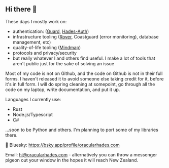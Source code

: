 ## Hi there 👋

These days I mostly work on:
- authentication: ([Guard](https://github.com/oracularhades/guard), [Hades-Auth](https://github.com/oracularhades/hades-auth))
- infrastructure tooling ([Rover](https://github.com/oracularhades/rover), Coastguard (error monitoring), database management, etc)
- quality-of-life tooling ([Mindmap](https://github.com/oracularhades/mindmap))
- protocols and privacy/security
- but really whatever I and others find useful. I make a lot of tools that aren't public just for the sake of solving an issue

Most of my code is not on Github, and the code on Github is not in their full forms. I haven't released it to avoid someone else taking credit for it, before it's in full form. I will do spring cleaning at somepoint, go through all the code on my laptop, write documentation, and put it up.

Languages I currently use:
- Rust
- Node.js/Typescript
- C#

...soon to be Python and others. I'm planning to port some of my libraries there.

🦋 Bluesky: https://bsky.app/profile/oracularhades.com

Email: hi@oracularhades.com - alternatively you can throw a messenger pigeon out your window in the hopes it will reach New Zealand.

<!--
**oracularhades/oracularhades** is a ✨ _special_ ✨ repository because its `README.md` (this file) appears on your GitHub profile.

Here are some ideas to get you started:

- 🔭 I’m currently working on ...
- 🌱 I’m currently learning ...
- 👯 I’m looking to collaborate on ...
- 🤔 I’m looking for help with ...
- 💬 Ask me about ...
- 📫 How to reach me: ...
- 😄 Pronouns: ...
- ⚡ Fun fact: ...
-->
